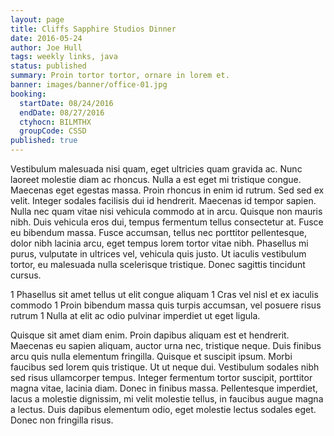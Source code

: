```yaml
---
layout: page
title: Cliffs Sapphire Studios Dinner
date: 2016-05-24
author: Joe Hull
tags: weekly links, java
status: published
summary: Proin tortor tortor, ornare in lorem et.
banner: images/banner/office-01.jpg
booking:
  startDate: 08/24/2016
  endDate: 08/27/2016
  ctyhocn: BILMTHX
  groupCode: CSSD
published: true
---
```

Vestibulum malesuada nisi quam, eget ultricies quam gravida ac. Nunc laoreet molestie diam ac rhoncus. Nulla a est eget mi tristique congue. Maecenas eget egestas massa. Proin rhoncus in enim id rutrum. Sed sed ex velit. Integer sodales facilisis dui id hendrerit. Maecenas id tempor sapien. Nulla nec quam vitae nisi vehicula commodo at in arcu. Quisque non mauris nibh. Duis vehicula eros dui, tempus fermentum tellus consectetur at. Fusce eu bibendum massa. Fusce accumsan, tellus nec porttitor pellentesque, dolor nibh lacinia arcu, eget tempus lorem tortor vitae nibh. Phasellus mi purus, vulputate in ultrices vel, vehicula quis justo. Ut iaculis vestibulum tortor, eu malesuada nulla scelerisque tristique. Donec sagittis tincidunt cursus.

1 Phasellus sit amet tellus ut elit congue aliquam
1 Cras vel nisl et ex iaculis commodo
1 Proin bibendum massa quis turpis accumsan, vel posuere risus rutrum
1 Nulla at elit ac odio pulvinar imperdiet ut eget ligula.

Quisque sit amet diam enim. Proin dapibus aliquam est et hendrerit. Maecenas eu sapien aliquam, auctor urna nec, tristique neque. Duis finibus arcu quis nulla elementum fringilla. Quisque et suscipit ipsum. Morbi faucibus sed lorem quis tristique. Ut ut neque dui. Vestibulum sodales nibh sed risus ullamcorper tempus. Integer fermentum tortor suscipit, porttitor magna vitae, lacinia diam. Donec in finibus massa. Pellentesque imperdiet, lacus a molestie dignissim, mi velit molestie tellus, in faucibus augue magna a lectus. Duis dapibus elementum odio, eget molestie lectus sodales eget. Donec non fringilla risus.
